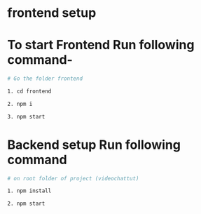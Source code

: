 # frontend setup

# To start Frontend Run following command-

```bash
# Go the folder frontend

1. cd frontend

2. npm i 

3. npm start

```

# Backend setup Run following command

```bash
# on root folder of project (videochattut)

1. npm install

2. npm start

``` 